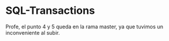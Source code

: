 # SQL-Transactions

Profe, el punto 4 y 5 queda en la rama master, ya que tuvimos un inconveniente al subir.
